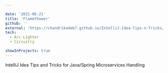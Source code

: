 ```yaml
---

date: '2021-06-21'
title: 'Flamethower'
github: ''
external: 'https://chandrikadeb7.github.io/IntelliJ-Idea-Tips-n-Tricks/'
tech:
  - Arc-Lighter
  - Circuitry

showInProjects: true
---
```


IntelliJ Idea Tips and Tricks for Java/Spring Microservices Handling